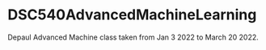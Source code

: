 # DSC540AdvancedMachineLearning
Depaul Advanced Machine class taken from Jan 3 2022 to March 20 2022. 
